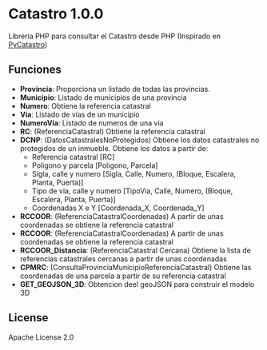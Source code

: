 # Catastro 1.0.0
Librería PHP para consultar el Catastro desde PHP (Inspirado en [PyCatastro](https://github.com/gisce/pycatastro))

## Funciones
- **Provincia**: Proporciona un listado de todas las provincias.
- **Municipio**: Listado de municipios de una provincia
- **Numero**: Obtiene la referencia catastral
- **Via**: Listado de vías de un municipio
- **NumeroVia**: Listado de numeros de una via
- **RC**: (ReferenciaCatastral) Obtiene la referencia catastral
- **DCNP**: (DatosCatastralesNoProtegidos) Obtiene los datos catastrales no protegidos de un inmueble. Obtiene los datos a partir de:
    - Referencia catastral [RC]
    - Poligono y parcela [Poligono, Parcela]
    - Sigla, calle y numero [Sigla, Calle, Numero, (Bloque, Escalera, Planta, Puerta)]
    - Tipo de via, calle y numero [TipoVia, Calle, Numero, (Bloque, Escalera, Planta, Puerta)]
    - Coordenadas X e Y [Coordenada_X, Coordenada_Y]
- **RCCOOR**: (ReferenciaCatastralCoordenadas) A partir de unas coordenadas se obtiene la referencia catastral
- **RCCOOR**: (ReferenciaCatastralCoordenadas) A partir de unas coordenadas se obtiene la referencia catastral
- **RCCOOR_Distancia**: (ReferenciaCatastral Cercana) Obtiene la lista de referencias catastrales cercanas a partir de unas coordenadas
- **CPMRC**: (ConsultaProvinciaMunicipioReferenciaCatastral) Obtiene las coordenadas de una parcela a partir de su referencia catastral
- **GET_GEOJSON_3D**: Obtencion deel geoJSON para construir el modelo 3D

## License

Apache License 2.0
